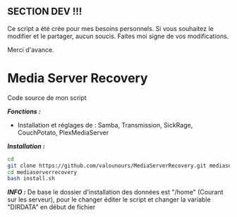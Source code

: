 ## SECTION DEV !!!

Ce script a été crée pour mes besoins personnels. 
Si vous souhaitez le modifier et le partager, aucun soucis. Faites moi signe de vos modifications.

Merci d'avance.
# Media Server Recovery
Code source de mon script

***Fonctions :***
* Installation et réglages de : Samba, Transmission, SickRage, CouchPotato, PlexMediaServer


***Installation :***
```bash
cd
git clone https://github.com/valounours/MediaServerRecovery.git mediaserverrecovery
cd mediaserverrecovery
bash install.sh
```
***INFO :***
De base le dossier d'installation des données est "/home" (Courant sur les serveur), pour le changer éditer le script et changer la variable "DIRDATA" en début de fichier
